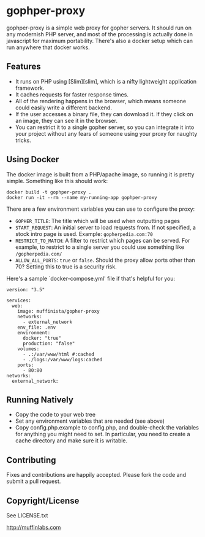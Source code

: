 # gophper-proxy

gophper-proxy is a simple web proxy for gopher servers. It should run
on any modernish PHP server, and most of the processing is actually
done in javascript for maximum portability. There's also a docker
setup which can run anywhere that docker works.

## Features
* It runs on PHP using [Slim][slim], which is a nifty lightweight
  application framework.
* It caches requests for faster response times.
* All of the rendering happens in the browser, which means someone
  could easily write a different backend.
* If the user accesses a binary file, they can download it. If they
  click on an image, they can see it in the browser.
* You can restrict it to a single gopher server, so you can integrate
  it into your project without any fears of someone using your proxy for
  naughty tricks.

## Using Docker

The docker image is built from a PHP/apache image, so running it is
pretty simple. Something like this should work:

```
docker build -t gophper-proxy .
docker run -it --rm --name my-running-app gophper-proxy
```

There are a few environment variables you can use to configure the proxy:

* `GOPHER_TITLE`: The title which will be used when outputting pages
* `START_REQUEST`: An initial server to load requests from. If not
  specified, a stock intro page is used. Example: `gopherpedia.com:70`
* `RESTRICT_TO_MATCH`: A filter to restrict which pages can be
  served. For example, to restrict to a single server you could use
  something like `/gopherpedia.com/`
* `ALLOW_ALL_PORTS`: `true` or `false`. Should the proxy allow ports
  other than 70? Setting this to true is a security risk.

Here's a sample `docker-compose.yml' file if that's helpful for you:

```
version: "3.5"

services:
  web:
    image: muffinista/gopher-proxy
    networks:
      - external_network
    env_file: .env
    environment:
      docker: "true"
      production: "false"
    volumes:
      - .:/var/www/html #:cached
      - ./logs:/var/www/logs:cached
    ports:
      - 80:80
networks:
  external_network:
```

## Running Natively

* Copy the code to your web tree
* Set any environment variables that are needed (see above)
* Copy config.php.example to config.php, and double-check the
variables for anything you might need to set. In particular, you need
to create a cache directory and make sure it is writable.

Contributing
------------

Fixes and contributions are happily accepted. Please fork the code and
submit a pull request.


Copyright/License
-----------------

See LICENSE.txt

http://muffinlabs.com



